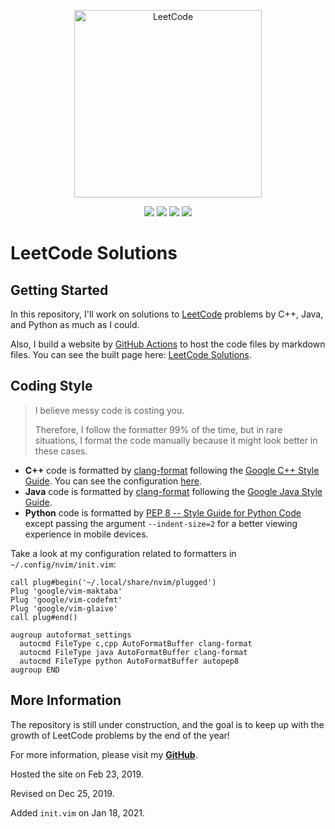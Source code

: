 <p align="center">
  <a href="https://walkccc.github.io/LeetCode/"><img src="https://i.imgur.com/mDXzzNp.png" width="300" title="LeetCode" alt="LeetCode"></a>
</p>

<p align="center">
  <img src="https://img.shields.io/badge/-1390/2084%20=%2066.7%25%20Solved-blue.svg?style=flat-square" />
  <img src="https://img.shields.io/badge/-Easy%20312-5CB85D.svg?style=flat-square" />
  <img src="https://img.shields.io/badge/-Medium%20770-F0AE4E.svg?style=flat-square" />
  <img src="https://img.shields.io/badge/-Hard%20308-D95450.svg?style=flat-square" />
</p>

# LeetCode Solutions

## Getting Started

In this repository, I'll work on solutions to [LeetCode](https://leetcode.com/problemset/all/) problems by C++, Java, and Python as much as I could.

Also, I build a website by [GitHub Actions](https://github.com/features/actions) to host the code files by markdown files.
You can see the built page here: [LeetCode Solutions](https://walkccc.github.io/LeetCode/).

## Coding Style

> I believe messy code is costing you.
>
> Therefore, I follow the formatter 99% of the time, but in rare situations, I format the code manually because it might look better in these cases.

- **C++** code is formatted by [clang-format](https://clang.llvm.org/docs/ClangFormat.html) following the [Google C++ Style Guide](https://google.github.io/styleguide/cppguide.html#Spaces_vs._Tabs). You can see the configuration [here](https://github.com/google/leveldb/blob/master/.clang-format).
- **Java** code is formatted by [clang-format](https://clang.llvm.org/docs/ClangFormat.html) following the [Google Java Style Guide](https://google.github.io/styleguide/javaguide.html).
- **Python** code is formatted by [PEP 8 -- Style Guide for Python Code](https://www.python.org/dev/peps/pep-0008/) except passing the argument `--indent-size=2` for a better viewing experience in mobile devices.

Take a look at my configuration related to formatters in `~/.config/nvim/init.vim`:

```vim
call plug#begin('~/.local/share/nvim/plugged')
Plug 'google/vim-maktaba'
Plug 'google/vim-codefmt'
Plug 'google/vim-glaive'
call plug#end()

augroup autoformat_settings
  autocmd FileType c,cpp AutoFormatBuffer clang-format
  autocmd FileType java AutoFormatBuffer clang-format
  autocmd FileType python AutoFormatBuffer autopep8
augroup END
```

## More Information

The repository is still under construction, and the goal is to keep up with the growth of LeetCode problems by the end of the year!

For more information, please visit my [**GitHub**](https://github.com/walkccc/).

Hosted the site on Feb 23, 2019.

Revised on Dec 25, 2019.

Added `init.vim` on Jan 18, 2021.

